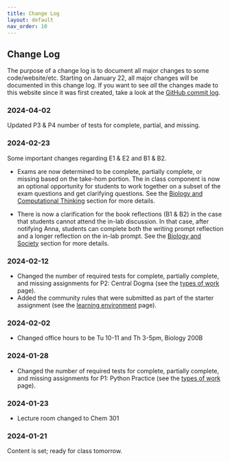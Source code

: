 ```yaml
---
title: Change Log
layout: default
nav_order: 10
---
```


## Change Log

The purpose of a change log is to document all major changes to some code/website/etc. Starting on January 22, all major changes will be documented in this change log. If you want to see _all_ the changes made to this website since it was first created, take a look at the [GitHub commit log](https://github.com/Reed-Compbio-Classes/bio131-S24-syllabus/commits/main/).

### 2024-04-02

Updated P3 & P4 number of tests for complete, partial, and missing.

### 2024-02-23

Some important changes regarding E1 & E2 and B1 & B2.

- Exams are now determined to be complete, partially complete, or missing based on the take-hom portion. The in class component is now an optional opportunity for students to work together on a subset of the exam questions and get clarifying questions. See the [Biology and Computational Thinking](assessment/components.md#1-biology-and-computational-thinking) section for more details.

- There is now a clarification for the book reflections (B1 & B2) in the case that students cannot attend the in-lab discussion. In that case, after notifying Anna, students can complete both the writing prompt reflection and a longer reflection on the in-lab prompt. See the [Biology and Society](assessment/components.md#3-biology-and-society) section for more details.

### 2024-02-12

- Changed the number of required tests for complete, partially complete, and missing assignments for P2: Central Dogma (see the [types of work](assessment/components.md#2-programming-skills) page).
- Added the community rules that were submitted as part of the starter assignment (see the [learning environment](environment.md) page).

### 2024-02-02

- Changed office hours to be Tu 10-11 and Th 3-5pm, Biology 200B

### 2024-01-28

- Changed the number of required tests for complete, partially complete, and missing assignments for P1: Python Practice (see the [types of work](assessment/components.md#2-programming-skills) page).

### 2024-01-23

- Lecture room changed to Chem 301

### 2024-01-21

Content is set; ready for class tomorrow.


